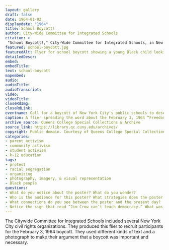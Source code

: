 ```yaml
--- 
layout: gallery
draft: false
date: 1964-01-02
displaydate: "1964"
title: School Boycott!
author: City-Wide Committee for Integrated Schools
citation: >
 "School Boycott!," City-Wide Committee for Integrated Schools, in New York City Civil Rights History Project, Accessed: [Month Day, Year], https://nyccivilrightshistory.org/gallery/school-boycott.
featured: school-boycott.jpg
featuredAlt: Flyer for school boycott showing a young Black child looking through a broken window
detailedDescr: 
embed: 
embedTitle: 
text: school-boycott
mapembed: 
audio: 
audioTitle: 
audioTranscript: 
video: 
videoTitle: 
closeRdImg: 
closeRdLink: 
eventname: Call for a boycott of New York City's public schools to desegregate.
caption: A flier spreading the word about the February 3, 1964 “Freedom Day” school boycott. 
archive_source: Queens College Special Collections & Archive
source_link: https://library.qc.cuny.edu/archives/
copyright: Public domain. Courtesy of Queens College Special Collections and Archive.
categories: 
- parent activism
- community activism
- student activism
- k-12 education
tags: 
- protest
- racial segregation
- organizing
- photography, imagery, & visual representation
- Black people
questions:
- What do you notice about the poster? What do you wonder?
- Who is the audience for this poster? What strategies does the poster employ to enlist that audience into the demonstration?
- What connections do you see between the poster and the present day? 
- Notice the sign that read “Jim Crow can’t teach democracy.” What was going on in the 1950s that made US citizens more likely to link their civil rights struggles to the idea of democracy?
--- 
```


The Citywide Committee for Integrated Schools included several New York City civil rights organizations. They produced this flier to recruit participants for the February 3, 1964 boycott. They used different kinds of text and a photograph to make their argument that a boycott was important and necessary.
